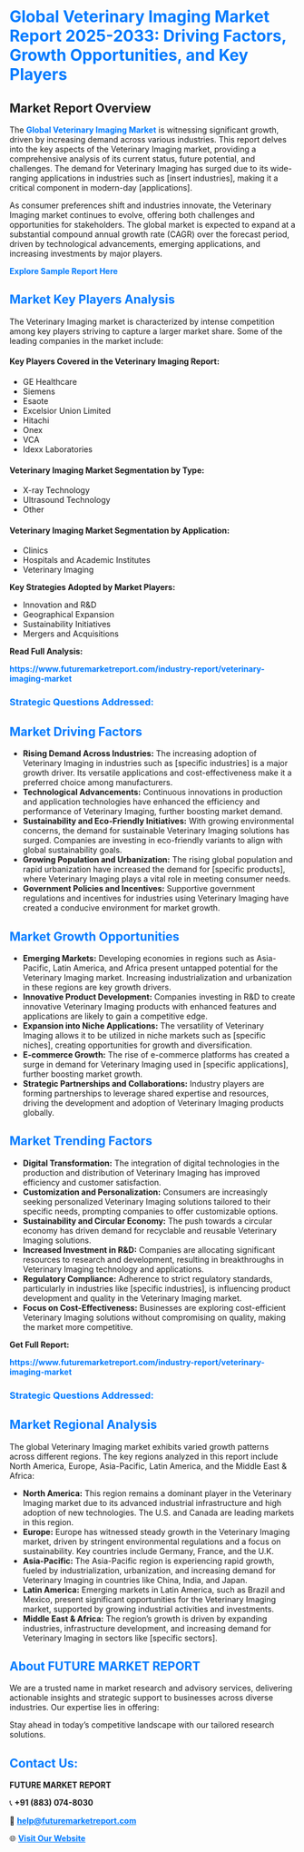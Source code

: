 <h1 style="color: #007BFF;">Global Veterinary Imaging Market Report 2025-2033: Driving Factors, Growth Opportunities, and Key Players</h1>

<section id="overview">
<h2>Market Report Overview</h2>
<p>The <a href="https://www.futuremarketreport.com/industry-report/veterinary-imaging-market" style="color: #007BFF; text-decoration: none;"><strong>Global Veterinary Imaging Market</strong></a> is witnessing significant growth, driven by increasing demand across various industries. This report delves into the key aspects of the Veterinary Imaging market, providing a comprehensive analysis of its current status, future potential, and challenges. The demand for Veterinary Imaging has surged due to its wide-ranging applications in industries such as [insert industries], making it a critical component in modern-day [applications].</p>
<p>As consumer preferences shift and industries innovate, the Veterinary Imaging market continues to evolve, offering both challenges and opportunities for stakeholders. The global market is expected to expand at a substantial compound annual growth rate (CAGR) over the forecast period, driven by technological advancements, emerging applications, and increasing investments by major players.</p>
</section>

<section id="overview">
<p><a href="https://www.futuremarketreport.com/request-sample/reportId=122764" style="color: #007BFF; text-decoration: none;"><strong>Explore Sample Report Here</strong></a></p>
</section>

<section id="key-players">
<h2 style="color: #007BFF;">Market Key Players Analysis</h2>
<p>The Veterinary Imaging market is characterized by intense competition among key players striving to capture a larger market share. Some of the leading companies in the market include:</p>
<h4>Key Players Covered in the Veterinary Imaging Report:</h4>
<ul><li>GE Healthcare</li><li>Siemens</li><li>Esaote</li><li>Excelsior Union Limited</li><li>Hitachi</li><li>Onex</li><li>VCA</li><li>Idexx Laboratories</li></ul>
<h4>Veterinary Imaging Market Segmentation by Type:</h4>
<ul><li>X-ray Technology</li><li>Ultrasound Technology</li><li>Other</li></ul>

<h4>Veterinary Imaging Market Segmentation by Application:</h4>
<ul><li>Clinics</li><li>Hospitals and Academic Institutes</li><li>Veterinary Imaging</li></ul>
<p><strong>Key Strategies Adopted by Market Players:</strong></p>
<ul>
<li>Innovation and R&D</li>
<li>Geographical Expansion</li>
<li>Sustainability Initiatives</li>
<li>Mergers and Acquisitions</li>
</ul>
</section>

<section>
<p><strong>Read Full Analysis: </strong></p><a href="https://www.futuremarketreport.com/industry-report/veterinary-imaging-market" style="color: #007BFF; text-decoration: none;"><strong>https://www.futuremarketreport.com/industry-report/veterinary-imaging-market</strong></a>
<h3 style="color: #007BFF;">Strategic Questions Addressed:</h3>
</section>

<section id="driving-factors">
<h2 style="color: #007BFF;">Market Driving Factors</h2>
<ul>
<li><strong>Rising Demand Across Industries:</strong> The increasing adoption of Veterinary Imaging in industries such as [specific industries] is a major growth driver. Its versatile applications and cost-effectiveness make it a preferred choice among manufacturers.</li>
<li><strong>Technological Advancements:</strong> Continuous innovations in production and application technologies have enhanced the efficiency and performance of Veterinary Imaging, further boosting market demand.</li>
<li><strong>Sustainability and Eco-Friendly Initiatives:</strong> With growing environmental concerns, the demand for sustainable Veterinary Imaging solutions has surged. Companies are investing in eco-friendly variants to align with global sustainability goals.</li>
<li><strong>Growing Population and Urbanization:</strong> The rising global population and rapid urbanization have increased the demand for [specific products], where Veterinary Imaging plays a vital role in meeting consumer needs.</li>
<li><strong>Government Policies and Incentives:</strong> Supportive government regulations and incentives for industries using Veterinary Imaging have created a conducive environment for market growth.</li>
</ul>
</section>

<section id="growth-opportunities">
<h2 style="color: #007BFF;">Market Growth Opportunities</h2>
<ul>
<li><strong>Emerging Markets:</strong> Developing economies in regions such as Asia-Pacific, Latin America, and Africa present untapped potential for the Veterinary Imaging market. Increasing industrialization and urbanization in these regions are key growth drivers.</li>
<li><strong>Innovative Product Development:</strong> Companies investing in R&D to create innovative Veterinary Imaging products with enhanced features and applications are likely to gain a competitive edge.</li>
<li><strong>Expansion into Niche Applications:</strong> The versatility of Veterinary Imaging allows it to be utilized in niche markets such as [specific niches], creating opportunities for growth and diversification.</li>
<li><strong>E-commerce Growth:</strong> The rise of e-commerce platforms has created a surge in demand for Veterinary Imaging used in [specific applications], further boosting market growth.</li>
<li><strong>Strategic Partnerships and Collaborations:</strong> Industry players are forming partnerships to leverage shared expertise and resources, driving the development and adoption of Veterinary Imaging products globally.</li>
</ul>
</section>

<section id="trending-factors">
<h2 style="color: #007BFF;">Market Trending Factors</h2>
<ul>
<li><strong>Digital Transformation:</strong> The integration of digital technologies in the production and distribution of Veterinary Imaging has improved efficiency and customer satisfaction.</li>
<li><strong>Customization and Personalization:</strong> Consumers are increasingly seeking personalized Veterinary Imaging solutions tailored to their specific needs, prompting companies to offer customizable options.</li>
<li><strong>Sustainability and Circular Economy:</strong> The push towards a circular economy has driven demand for recyclable and reusable Veterinary Imaging solutions.</li>
<li><strong>Increased Investment in R&D:</strong> Companies are allocating significant resources to research and development, resulting in breakthroughs in Veterinary Imaging technology and applications.</li>
<li><strong>Regulatory Compliance:</strong> Adherence to strict regulatory standards, particularly in industries like [specific industries], is influencing product development and quality in the Veterinary Imaging market.</li>
<li><strong>Focus on Cost-Effectiveness:</strong> Businesses are exploring cost-efficient Veterinary Imaging solutions without compromising on quality, making the market more competitive.</li>
</ul>
</section>

<section>
<p><strong>Get Full Report: </strong></p><a href="https://www.futuremarketreport.com/industry-report/veterinary-imaging-market" style="color: #007BFF; text-decoration: none;"><strong>https://www.futuremarketreport.com/industry-report/veterinary-imaging-market</strong></a>
<h3 style="color: #007BFF;">Strategic Questions Addressed:</h3>
</section>


<section id="regional-analysis">
<h2 style="color: #007BFF;">Market Regional Analysis</h2>
<p>The global Veterinary Imaging market exhibits varied growth patterns across different regions. The key regions analyzed in this report include North America, Europe, Asia-Pacific, Latin America, and the Middle East & Africa:</p>
<ul>
<li><strong>North America:</strong> This region remains a dominant player in the Veterinary Imaging market due to its advanced industrial infrastructure and high adoption of new technologies. The U.S. and Canada are leading markets in this region.</li>
<li><strong>Europe:</strong> Europe has witnessed steady growth in the Veterinary Imaging market, driven by stringent environmental regulations and a focus on sustainability. Key countries include Germany, France, and the U.K.</li>
<li><strong>Asia-Pacific:</strong> The Asia-Pacific region is experiencing rapid growth, fueled by industrialization, urbanization, and increasing demand for Veterinary Imaging in countries like China, India, and Japan.</li>
<li><strong>Latin America:</strong> Emerging markets in Latin America, such as Brazil and Mexico, present significant opportunities for the Veterinary Imaging market, supported by growing industrial activities and investments.</li>
<li><strong>Middle East & Africa:</strong> The region’s growth is driven by expanding industries, infrastructure development, and increasing demand for Veterinary Imaging in sectors like [specific sectors].</li>
</ul>
</section>

<footer>
<h2 style="color: #007BFF;">About FUTURE MARKET REPORT</h2>
<p>We are a trusted name in market research and advisory services, delivering actionable insights and strategic support to businesses across diverse industries. Our expertise lies in offering:</p>

<p>Stay ahead in today’s competitive landscape with our tailored research solutions.</p>

<h2 style="color: #007BFF;">Contact Us:</h2>
<p><strong>FUTURE MARKET REPORT</strong></p>
<p>📞 <strong>+91 (883) 074-8030</strong></p>
<p>📧 <strong><a href="mailto:help@futuremarketreport.com" style="color: #007BFF;">help@futuremarketreport.com</a></strong></p>
<p>🌐 <strong><a href="https://www.futuremarketreport.com/" style="color: #007BFF;">Visit Our Website</a></strong></p>
</footer>